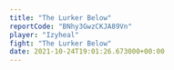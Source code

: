 ```yaml
---
title: "The Lurker Below"
reportCode: "BNhy3GwzCKJA89Vn"
player: "Izyheal"
fight: "The Lurker Below"
date: 2021-10-24T19:01:26.673000+00:00
---
```

